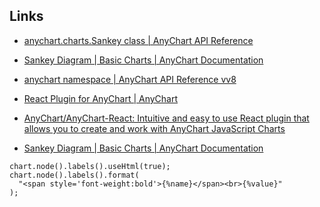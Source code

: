 ## Links

- [anychart.charts.Sankey class | AnyChart API Reference](https://api.anychart.com/anychart.charts.Sankey)
- [Sankey Diagram | Basic Charts | AnyChart Documentation](https://docs.anychart.com/Basic_Charts/Sankey_Diagram)
- [anychart namespace | AnyChart API Reference vv8](https://api.anychart.com/v8/anychart#sankey)
- [React Plugin for AnyChart | AnyChart](https://www.anychart.com/technical-integrations/samples/react-charts/)
- [AnyChart/AnyChart-React: Intuitive and easy to use React plugin that allows you to create and work with AnyChart JavaScript Charts](https://github.com/AnyChart/AnyChart-React)

- [Sankey Diagram | Basic Charts | AnyChart Documentation](https://docs.anychart.com/Basic_Charts/Sankey_Diagram#labels_and_tooltips)

```
chart.node().labels().useHtml(true);
chart.node().labels().format(
  "<span style='font-weight:bold'>{%name}</span><br>{%value}"
);
```
